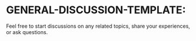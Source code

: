 # GENERAL-DISCUSSION-TEMPLATE:

Feel free to start discussions on any related topics, share your experiences, or ask questions.
